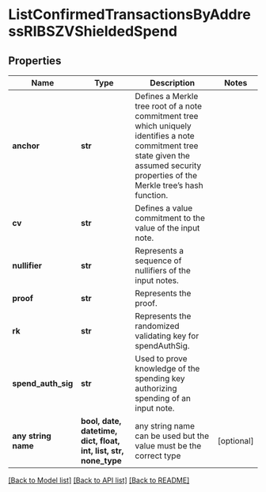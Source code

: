 # ListConfirmedTransactionsByAddressRIBSZVShieldedSpend


## Properties
Name | Type | Description | Notes
------------ | ------------- | ------------- | -------------
**anchor** | **str** | Defines a Merkle tree root of a note commitment tree which uniquely identifies a note commitment tree state given the assumed security properties of the Merkle tree’s  hash function. | 
**cv** | **str** | Defines a value commitment to the value of the input note. | 
**nullifier** | **str** | Represents a sequence of nullifiers of the input notes. | 
**proof** | **str** | Represents the proof. | 
**rk** | **str** | Represents the randomized validating key for spendAuthSig. | 
**spend_auth_sig** | **str** | Used to prove knowledge of the spending key authorizing spending of an input note. | 
**any string name** | **bool, date, datetime, dict, float, int, list, str, none_type** | any string name can be used but the value must be the correct type | [optional]

[[Back to Model list]](../README.md#documentation-for-models) [[Back to API list]](../README.md#documentation-for-api-endpoints) [[Back to README]](../README.md)


